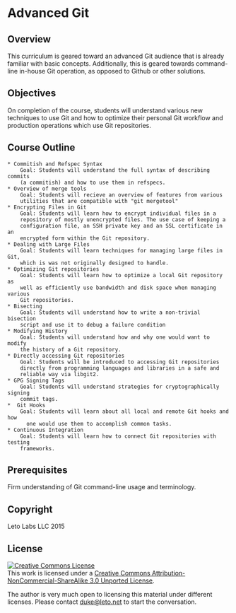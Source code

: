 # Advanced Git

## Overview

This curriculum is geared toward an advanced Git audience that is already
familiar with basic concepts. Additionally, this is geared towards command-line
in-house Git operation, as opposed to Github or other solutions.

## Objectives

On completion of the course, students will understand various new techniques to use
Git and how to optimize their personal Git workflow and production operations
which use Git repositories.

## Course Outline

	* Commitish and Refspec Syntax
		Goal: Students will understand the full syntax of describing commits
		(a commitish) and how to use them in refspecs.
	* Overview of merge tools
		Goal: Students will recieve an overview of features from various
		utilities that are compatible with "git mergetool"
    * Encrypting Files in Git
		Goal: Students will learn how to encrypt individual files in a
		repository of mostly unencrypted files. The use case of keeping a
		configuration file, an SSH private key and an SSL certificate in an
		encrypted form within the Git repository.
	* Dealing with Large Files
		Goal: Students will learn techniques for managing large files in Git,
		which is was not originally designed to handle.
	* Optimizing Git repositories
		Goal: Students will learn how to optimize a local Git repository as
		well as efficiently use bandwidth and disk space when managing various
		Git repositories.
	* Bisecting
		Goal: Students will understand how to write a non-trivial bisection
		script and use it to debug a failure condition
	* Modifying History
		Goal: Students will understand how and why one would want to modify
		the history of a Git repository.
	* Directly accessing Git repositories
		Goal: Students will be introduced to accessing Git repositories
		directly from programming languages and libraries in a safe and
		reliable way via libgit2.
	* GPG Signing Tags
		Goal: Students will understand strategies for cryptographically signing
		commit tags.
	*  Git Hooks
		Goal: Students will learn about all local and remote Git hooks and how
		  one would use them to accomplish common tasks.
	* Continuous Integration
		Goal: Students will learn how to connect Git repositories with testing
		frameworks.


## Prerequisites

Firm understanding of Git command-line usage and terminology.

## Copyright

Leto Labs LLC 2015

## License

<a rel="license" href="http://creativecommons.org/licenses/by-nc-sa/3.0/deed.en_US"><img alt="Creative Commons License" style="border-width:0" src="http://i.creativecommons.org/l/by-nc-sa/3.0/88x31.png" /></a><br />This work is licensed under a <a rel="license" href="http://creativecommons.org/licenses/by-nc-sa/3.0/deed.en_US">Creative Commons Attribution-NonCommercial-ShareAlike 3.0 Unported License</a>.

The author is very much open to licensing this material under different
licenses. Please contact duke@leto.net to start the conversation.
